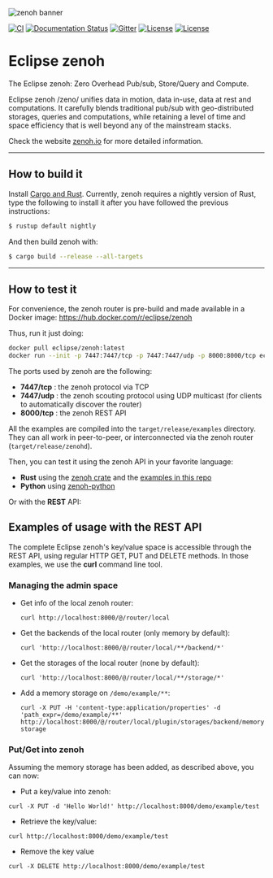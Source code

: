 ![zenoh banner](http://zenoh.io/img/zenoh-dragon-small.png)

[![CI](https://github.com/eclipse-zenoh/zenoh/workflows/CI/badge.svg)](https://github.com/eclipse-zenoh/zenoh/actions?query=workflow%3A%22CI%22)
[![Documentation Status](https://readthedocs.org/projects/zenoh-rust/badge/?version=latest)](https://zenoh-rust.readthedocs.io/en/latest/?badge=latest)
[![Gitter](https://badges.gitter.im/atolab/zenoh.svg)](https://gitter.im/atolab/zenoh?utm_source=badge&utm_medium=badge&utm_campaign=pr-badge)
[![License](https://img.shields.io/badge/License-EPL%202.0-blue)](https://choosealicense.com/licenses/epl-2.0/)
[![License](https://img.shields.io/badge/License-Apache%202.0-blue.svg)](https://opensource.org/licenses/Apache-2.0)

# Eclipse zenoh
The Eclipse zenoh: Zero Overhead Pub/sub, Store/Query and Compute.

Eclipse zenoh /zeno/ unifies data in motion, data in-use, data at rest and computations. It carefully blends traditional pub/sub with geo-distributed storages, queries and computations, while retaining a level of time and space efficiency that is well beyond any of the mainstream stacks.

Check the website [zenoh.io](http://zenoh.io) for more detailed information.

-------------------------------
## How to build it

Install [Cargo and Rust](https://doc.rust-lang.org/cargo/getting-started/installation.html). Currently, zenoh requires a nightly version of Rust, type the following to install it after you have followed the previous instructions:

```bash
$ rustup default nightly
```

And then build zenoh with:

```bash
$ cargo build --release --all-targets
```

-------------------------------
## How to test it

For convenience, the zenoh router is pre-build and made available in a Docker image: https://hub.docker.com/r/eclipse/zenoh

Thus, run it just doing:
```bash
docker pull eclipse/zenoh:latest
docker run --init -p 7447:7447/tcp -p 7447:7447/udp -p 8000:8000/tcp eclipse/zenoh:latest
```

The ports used by zenoh are the following:

  - **7447/tcp** : the zenoh protocol via TCP
  - **7447/udp** : the zenoh scouting protocol using UDP multicast (for clients to automatically discover the router)
  - **8000/tcp** : the zenoh REST API


All the examples are compiled into the `target/release/examples` directory. They can all work in peer-to-peer, or interconnected via the zenoh router (`target/release/zenohd`).

Then, you can test it using the zenoh API in your favorite language:

 - **Rust** using the [zenoh crate](https://crates.io/crates/zenoh) and the [examples in this repo](https://github.com/eclipse-zenoh/zenoh/tree/master/zenoh/examples)
 - **Python** using [zenoh-python](https://github.com/eclipse-zenoh/zenoh-python)

Or with the **REST** API:

## Examples of usage with the REST API

The complete Eclipse zenoh's key/value space is accessible through the REST API, using regular HTTP GET, PUT and DELETE methods. In those examples, we use the **curl** command line tool.

### Managing the admin space

 * Get info of the local zenoh router:
   ```
   curl http://localhost:8000/@/router/local
   ```
 * Get the backends of the local router (only memory by default):
   ```
   curl 'http://localhost:8000/@/router/local/**/backend/*'
   ```
 * Get the storages of the local router (none by default):
   ```
   curl 'http://localhost:8000/@/router/local/**/storage/*'
   ```
 * Add a memory storage on `/demo/example/**`:
   ```
   curl -X PUT -H 'content-type:application/properties' -d 'path_expr=/demo/example/**' http://localhost:8000/@/router/local/plugin/storages/backend/memory/storage/my-storage

   ```

### Put/Get into zenoh
Assuming the memory storage has been added, as described above, you can now:

 * Put a key/value into zenoh:
  ```
  curl -X PUT -d 'Hello World!' http://localhost:8000/demo/example/test
  ```
 * Retrieve the key/value:
  ```
  curl http://localhost:8000/demo/example/test
  ```
 * Remove the key value
  ```
  curl -X DELETE http://localhost:8000/demo/example/test
  ```
